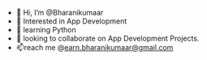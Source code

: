- 👋 Hi, I’m @Bharanikumaar
- 👀 Interested in App Development 
- 🌱 learning Python
- 💞️ looking to collaborate on App Development Projects. 
- 📫reach me @earn.bharanikumaar@gmail.com

<!---
Bharanikumaar/Bharanikumaar is a ✨ special ✨ repository because its `README.md` (this file) appears on your GitHub profile.
You can click the Preview link to take a look at your changes.
--->

